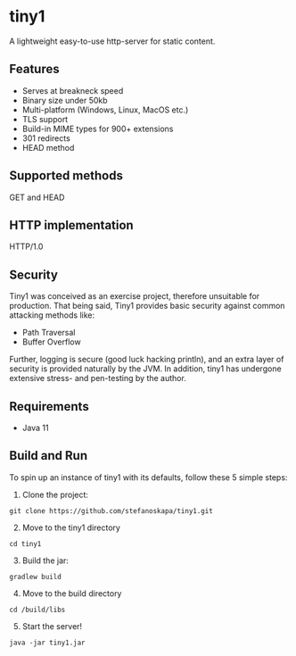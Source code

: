 # tiny1
A lightweight easy-to-use http-server for static content.

## Features
* Serves at breakneck speed
* Binary size under 50kb
* Multi-platform (Windows, Linux, MacOS etc.)
* TLS support 
* Build-in MIME types for 900+ extensions
* 301 redirects
* HEAD method

## Supported methods
GET and HEAD

## HTTP implementation
HTTP/1.0

## Security
Tiny1 was conceived as an exercise project, therefore unsuitable for 
production. 
That being said, Tiny1 provides basic security against common attacking methods like:

* Path Traversal
* Buffer Overflow

Further, logging is secure (good luck hacking println), and
an extra layer of security is provided naturally by the JVM.
In addition, tiny1 has undergone extensive stress- and pen-testing
by the author.

## Requirements
* Java 11

## Build and Run
To spin up an instance of tiny1 with its defaults, follow these 5 simple steps:

1. Clone the project:

`git clone https://github.com/stefanoskapa/tiny1.git`

2. Move to the tiny1 directory

`cd tiny1`

3. Build the jar:

`gradlew build`

4. Move to the build directory 

`cd /build/libs`

5. Start the server!

`java -jar tiny1.jar` 





